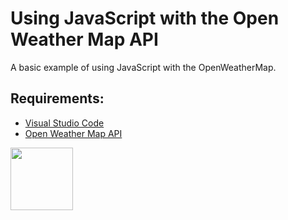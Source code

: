 # Using JavaScript with the Open Weather Map API

A basic example of using JavaScript with the OpenWeatherMap.

## Requirements:

* [Visual Studio Code](https://code.visualstudio.com/) 
* [Open Weather Map API](https://openweathermap.org/api)

<a href="https://codeadam.ca">
<img src="https://codeadam.ca/images/code-block.png" width="100">
</a>
